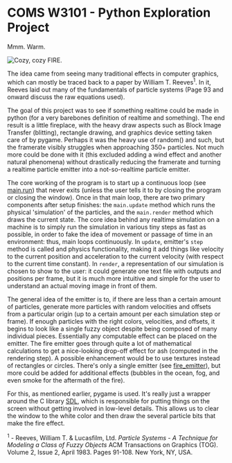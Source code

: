 COMS W3101 - Python Exploration Project
=========

Mmm. Warm.

![Cozy, cozy FIRE.](http://puu.sh/ktSZC/126903a3c2.png)

The idea came from seeing many traditional effects in computer graphics, which can mostly be traced back to a paper by William T. Reeves<sup>1</sup>. In it, Reeves laid out many of the fundamentals of particle systems (Page 93 and onward discuss the raw equations used).

The goal of this project was to see if something realtime could be made in python (for a very barebones definition of realtime and something). The end result is a little fireplace, with the heavy draw aspects such as Block Image Transfer (blitting), rectangle drawing, and graphics device setting taken care of by pygame. Perhaps it was the heavy use of random() and such, but the framerate visibly struggles when approaching 350+ particles. Not much more could be done with it (this excluded adding a wind effect and another natural phenomena) without drastically reducing the framerate and turning a realtime particle emitter into a not-so-realtime particle emitter.

The core working of the program is to start up a continuous loop (see [main.run](https://github.com/ThePhD/Fireplace/blob/master/Fireplace.py#L178)) that never exits (unless the user tells it to by closing the program or closing the window). Once in that main loop, there are two primary components after setup finishes: the `main.update` method which runs the physical 'simulation' of the particles, and the `main.render` method which draws the current state. The core idea behind any realtime simulation on a machine is to simply run the simulation in various tiny steps as fast as possible, in order to fake the idea of movement or passage of time in an environment: thus, main loops continuously. In `update`, emitter's `step` method is called and physics functionality, making it add things like velocity to the current position and acceleration to the current velocity (with respect to the current time constant). In `render`, a representation of our simulation is chosen to show to the user: it could generate one text file with outputs and positions per frame, but it is much more intuitive and simple for the user to understand an actual moving image in front of them.

The general idea of the emitter is to, if there are less than a certain amount of particles, generate more particles with random velocities and offsets from a particular origin (up to a certain amount per each simulation step or frame). If enough particles with the right colors, velocities, and offsets, it begins to look like a single fuzzy object despite being composed of many individual pieces. Essentially any computable effect can be placed on the emitter. The fire emitter goes through quite a lot of mathematical calculations to get a nice-looking drop-off effect for ash (computed in the rendering step). A possible enhancement would be to use textures instead of rectangles or circles. There's only a single emitter (see [fire_emitter](https://github.com/ThePhD/Fireplace/blob/master/Fireplace.py#L20)), but more could be added for additional effects (bubbles in the ocean, fog, and even smoke for the aftermath of the fire).

For this, as mentioned earlier, pygame is used. It's really just a wrapper around the C library [SDL](https://www.libsdl.org/), which is responsible for putting things on the screen without getting involved in low-level details. This allows us to clear the window to the white color and then draw the several particle bits that make the fire effect.


<sup>1</sup> - Reeves, William T. & Lucasfilm, Ltd. _Particle Systems - A Technique for Modeling a Class of Fuzzy Objects_ ACM Transactions on Graphics (TOG). Volume 2, Issue 2, April 1983. Pages 91-108. New York, NY, USA.
